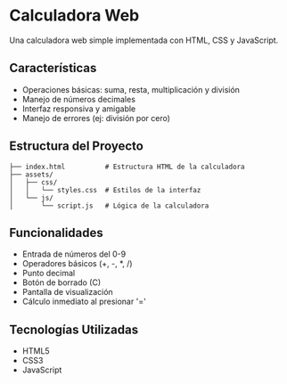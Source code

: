 # Calculadora Web

Una calculadora web simple implementada con HTML, CSS y JavaScript.

## Características

- Operaciones básicas: suma, resta, multiplicación y división
- Manejo de números decimales
- Interfaz responsiva y amigable
- Manejo de errores (ej: división por cero)

## Estructura del Proyecto

```
├── index.html          # Estructura HTML de la calculadora
├── assets/
│   ├── css/
│   │   └── styles.css  # Estilos de la interfaz
│   └── js/
│       └── script.js   # Lógica de la calculadora
```

## Funcionalidades

- Entrada de números del 0-9
- Operadores básicos (+, -, *, /)
- Punto decimal
- Botón de borrado (C)
- Pantalla de visualización
- Cálculo inmediato al presionar '='

## Tecnologías Utilizadas

- HTML5
- CSS3
- JavaScript